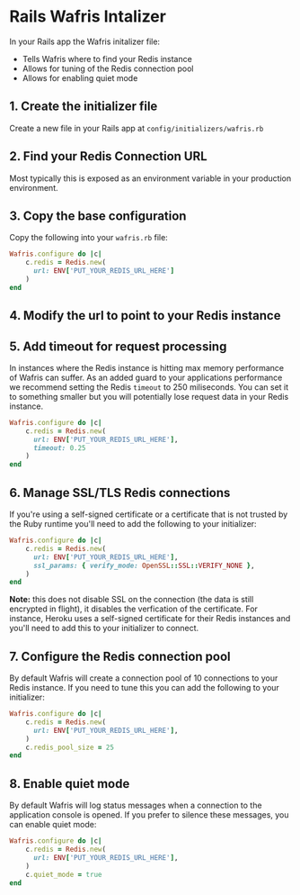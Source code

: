 # Rails Wafris Intalizer

In your Rails app the Wafris initalizer file:

- Tells Wafris where to find your Redis instance
- Allows for tuning of the Redis connection pool
- Allows for enabling quiet mode

## 1. Create the initializer file

Create a new file in your Rails app at `config/initializers/wafris.rb`

## 2. Find your Redis Connection URL

Most typically this is exposed as an environment variable in your production environment.

## 3. Copy the base configuration

Copy the following into your `wafris.rb` file:

```ruby
Wafris.configure do |c|
    c.redis = Redis.new(
      url: ENV['PUT_YOUR_REDIS_URL_HERE']
    )
end
```

## 4. Modify the url to point to your Redis instance

## 5. Add timeout for request processing

In instances where the Redis instance is hitting max memory performance of Wafris can suffer. As an added guard to your applications performance we recommend setting the Redis `timeout` to 250 miliseconds. You can set it to something smaller but you will potentially lose request data in your Redis instance.
```ruby
Wafris.configure do |c|
    c.redis = Redis.new(
      url: ENV['PUT_YOUR_REDIS_URL_HERE'],
      timeout: 0.25
    )
end
```

## 6. Manage SSL/TLS Redis connections

If you're using a self-signed certificate or a certificate that is not trusted by the Ruby runtime you'll need to add the following to your initializer:

```ruby
Wafris.configure do |c|
    c.redis = Redis.new(
      url: ENV['PUT_YOUR_REDIS_URL_HERE'],
      ssl_params: { verify_mode: OpenSSL::SSL::VERIFY_NONE },
    )
end
```

**Note:** this does not disable SSL on the connection (the data is still encrypted in flight), it disables the verfication of the certificate. For instance, Heroku uses a self-signed certificate for their Redis instances and you'll need to add this to your initializer to connect.

## 7. Configure the Redis connection pool

By default Wafris will create a connection pool of 10 connections to your Redis instance. If you need to tune this you can add the following to your initializer:

```ruby
Wafris.configure do |c|
    c.redis = Redis.new(
      url: ENV['PUT_YOUR_REDIS_URL_HERE'],
    )
    c.redis_pool_size = 25
end
```

## 8. Enable quiet mode

By default Wafris will log status messages when a connection to the application console is opened. If you prefer to silence these messages, you can enable quiet mode:

```ruby
Wafris.configure do |c|
    c.redis = Redis.new(
      url: ENV['PUT_YOUR_REDIS_URL_HERE'],
    )
    c.quiet_mode = true
end
```
